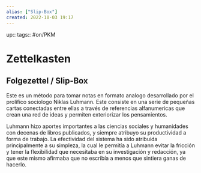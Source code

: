 ```yaml
---
alias: ["Slip-Box"]
created: 2022-10-03 19:17
---
```

up:: 
tags:: #on/PKM 
# Zettelkasten
## Folgezettel / Slip-Box
Este es un método para tomar notas en formato analogo desarrollado por el prolífico sociologo Niklas Luhmann. Este consiste en una serie de pequeñas cartas conectadas entre ellas a través de referencias alfanumericas que crean una red de ideas y permiten exteriorizar los pensamientos.

Luhmann hizo aportes importantes a las ciencias sociales y humanidades con decenas de libros publicados, y siempre atribuyo su productividad a forma de trabajo. La efectividad del sistema ha sido atribuida principalmente a su simpleza, la cual le permitía a Luhmann evitar la fricción y tener la flexibilidad que necesitaba en su investigación y redacción, ya que este mismo afirmaba que no escribía a menos que sintiera ganas de hacerlo.
